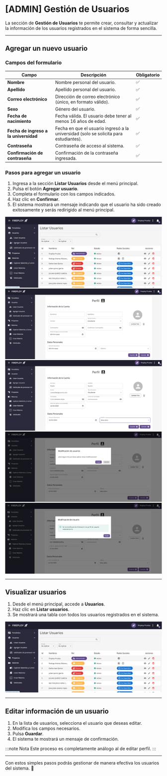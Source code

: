 # [ADMIN] Gestión de Usuarios

La sección de **Gestión de Usuarios** te permite crear, consultar y actualizar la información de los usuarios registrados en el sistema de forma sencilla.

---

## Agregar un nuevo usuario

### Campos del formulario

| Campo                                 | Descripción                                                                                                         | Obligatorio |
|---------------------------------------|---------------------------------------------------------------------------------------------------------------------|-------------|
| **Nombre**                            | Nombre personal del usuario.                                                                                        | ✅          |
| **Apellido**                          | Apellido personal del usuario.                                                                                      | ✅          |
| **Correo electrónico**                | Dirección de correo electrónico (único, en formato válido).                                                          | ✅          |
| **Sexo**                              | Género del usuario.                                                                                                 | ✅          |
| **Fecha de nacimiento**               | Fecha válida. El usuario debe tener al menos 16 años de edad.                                                        | ✅          |
| **Fecha de ingreso a la universidad** | Fecha en que el usuario ingresó a la universidad (solo se solicita para estudiantes).                                 | ✅          |
| **Contraseña**                        | Contraseña de acceso al sistema.                                                                                    | ✅          |
| **Confirmación de contraseña**        | Confirmación de la contraseña ingresada.                                                                            | ✅          |

### Pasos para agregar un usuario

1. Ingresa a la sección **Listar Usuarios** desde el menú principal.
2. Pulsa el botón **Agregar usuario**.
3. Completa el formulario con los campos indicados.
4. Haz clic en **Confirmar**.
5. El sistema mostrará un mensaje indicando que el usuario ha sido creado exitosamente y serás redirigido al menú principal.

![Lista de Usuarios](Lista-usuarios.png)
![alt text](Crear-usuario.png)
![alt text](Crear-usuario-1.png)
![alt text](Confirmar-crear.png)
![alt text](Creado.png)

---

## Visualizar usuarios

1. Desde el menú principal, accede a **Usuarios**.
2. Haz clic en **Listar usuarios**.
3. Se mostrará una tabla con todos los usuarios registrados en el sistema.

![alt text](Lista-usuarios.png)

---

## Editar información de un usuario

1. En la lista de usuarios, selecciona el usuario que deseas editar.
2. Modifica los campos necesarios.
3. Pulsa **Guardar**.
4. El sistema te mostrará un mensaje de confirmación.

:::note Nota
  Este proceso es completamente análogo al de editar perfil.
:::

---

Con estos simples pasos podrás gestionar de manera efectiva los usuarios del sistema. 🚀
